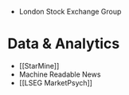- London Stock Exchange Group
# Data & Analytics
- [[StarMine]]
- Machine Readable News
- [[LSEG MarketPsych]]
